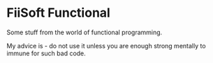 # FiiSoft Functional

Some stuff from the world of functional programming.

My advice is - do not use it unless you are enough strong mentally to immune for such bad code. 

